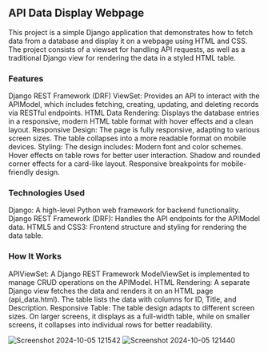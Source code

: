 
## API Data Display Webpage
This project is a simple Django application that demonstrates how to fetch data from a database and display it on a webpage using HTML and CSS. The project consists of a viewset for handling API requests, as well as a traditional Django view for rendering the data in a styled HTML table.

### Features
Django REST Framework (DRF) ViewSet: Provides an API to interact with the APIModel, which includes fetching, creating, updating, and deleting records via RESTful endpoints.
HTML Data Rendering: Displays the database entries in a responsive, modern HTML table format with hover effects and a clean layout.
Responsive Design: The page is fully responsive, adapting to various screen sizes. The table collapses into a more readable format on mobile devices.
Styling: The design includes:
Modern font and color schemes.
Hover effects on table rows for better user interaction.
Shadow and rounded corner effects for a card-like layout.
Responsive breakpoints for mobile-friendly design.
### Technologies Used
Django: A high-level Python web framework for backend functionality.
Django REST Framework (DRF): Handles the API endpoints for the APIModel data.
HTML5 and CSS3: Frontend structure and styling for rendering the data table.
### How It Works
APIViewSet: A Django REST Framework ModelViewSet is implemented to manage CRUD operations on the APIModel.
HTML Rendering: A separate Django view fetches the data and renders it on an HTML page (api_data.html). The table lists the data with columns for ID, Title, and Description.
Responsive Table: The table design adapts to different screen sizes. On larger screens, it displays as a full-width table, while on smaller screens, it collapses into individual rows for better readability.

![Screenshot 2024-10-05 121542](https://github.com/user-attachments/assets/0028ef8e-0ff1-44e6-8b45-dcb3d6f92575)
![Screenshot 2024-10-05 121440](https://github.com/user-attachments/assets/16cd1ed7-1d20-4b69-a538-a67c27c1754a)
